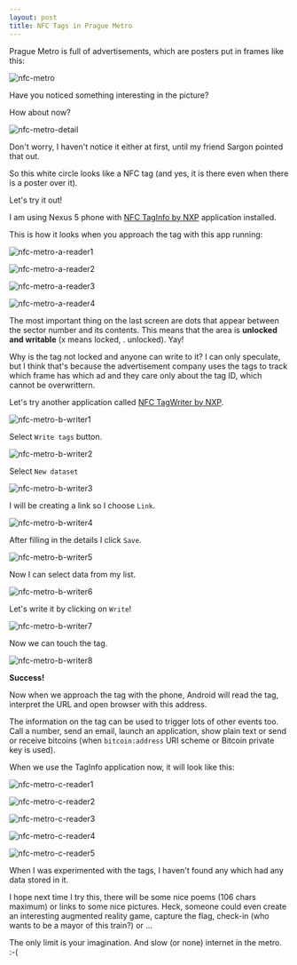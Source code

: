 ```yaml
---
layout: post
title: NFC Tags in Prague Metro
---
```


Prague Metro is full of advertisements, which are posters put in frames like this:

![nfc-metro](/assets/nfc-metro.jpg)

Have you noticed something interesting in the picture?

How about now?

![nfc-metro-detail](/assets/nfc-metro-detail.jpg)

Don't worry, I haven't notice it either at first, until my friend Sargon pointed that out.

So this white circle looks like a NFC tag (and yes, it is there even when there is a poster over it).

Let's try it out!

I am using Nexus 5 phone with [NFC TagInfo by NXP](https://play.google.com/store/apps/details?id=com.nxp.taginfolite) application installed.

This is how it looks when you approach the tag with this app running:

![nfc-metro-a-reader1](/assets/nfc-metro-a-reader1.png)

![nfc-metro-a-reader2](/assets/nfc-metro-a-reader2.png)

![nfc-metro-a-reader3](/assets/nfc-metro-a-reader3.png)

![nfc-metro-a-reader4](/assets/nfc-metro-a-reader4.png)

The most important thing on the last screen are dots that appear between the sector number and its contents. This means that the area is **unlocked and writable** (x means locked, . unlocked). Yay!

Why is the tag not locked and anyone can write to it? I can only speculate, but I think that's because the advertisement company uses the tags to track which frame has which ad and they care only about the tag ID, which cannot be overwrittern.

Let's try another application called [NFC TagWriter by NXP](https://play.google.com/store/apps/details?id=com.nxp.nfc.tagwriter).

![nfc-metro-b-writer1](/assets/nfc-metro-b-writer1.png)

Select `Write tags` button.

![nfc-metro-b-writer2](/assets/nfc-metro-b-writer2.png)

Select `New dataset`

![nfc-metro-b-writer3](/assets/nfc-metro-b-writer3.png)

I will be creating a link so I choose `Link`.

![nfc-metro-b-writer4](/assets/nfc-metro-b-writer4.png)

After filling in the details I click `Save`.

![nfc-metro-b-writer5](/assets/nfc-metro-b-writer5.png)

Now I can select data from my list.

![nfc-metro-b-writer6](/assets/nfc-metro-b-writer6.png)

Let's write it by clicking on `Write`!

![nfc-metro-b-writer7](/assets/nfc-metro-b-writer7.png)

Now we can touch the tag.

![nfc-metro-b-writer8](/assets/nfc-metro-b-writer8.png)

**Success!**

Now when we approach the tag with the phone, Android will read the tag, interpret the URL and open browser with this address.

The information on the tag can be used to trigger lots of other events too. Call a number, send an email, launch an application, show plain text or send or receive bitcoins (when `bitcoin:address` URI scheme or Bitcoin private key is used).

When we use the TagInfo application now, it will look like this:

![nfc-metro-c-reader1](/assets/nfc-metro-c-reader1.png)

![nfc-metro-c-reader2](/assets/nfc-metro-c-reader2.png)

![nfc-metro-c-reader3](/assets/nfc-metro-c-reader3.png)

![nfc-metro-c-reader4](/assets/nfc-metro-c-reader4.png)

![nfc-metro-c-reader5](/assets/nfc-metro-c-reader5.png)

When I was experimented with the tags, I haven't found any which had any data stored in it.

I hope next time I try this, there will be some nice poems (106 chars maximum) or links to some nice pictures.
Heck, someone could even create an interesting augmented reality game, capture the flag, check-in (who wants to be a mayor of this train?) or ...

The only limit is your imagination. And slow (or none) internet in the metro. :-(
